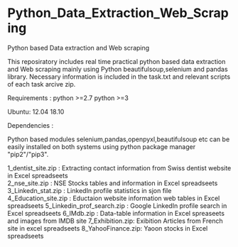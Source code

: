 # Python_Data_Extraction_Web_Scraping
Python based Data extraction and Web scraping

This reposiratory includes real time practical python based data extraction and Web scraping mainly using Python beautifulsoup,selenium and pandas library. Necessary information is included in the task.txt and relevant scripts of each task arcive zip. 

Requirements :
python >=2.7
python >=3

Ubuntu:
12.04
18.10

Dependencies :

Python based modules selenium,pandas,openpyxl,beautifulsoup etc can be easily installed on both systems using python package manager "pip2"/"pip3".

1_dentist_site.zip : Extracting contact information from Swiss dentist website in Excel spreadseets <br>
2_nse_site.zip : NSE Stocks tables and information in Excel spreadseets <br>
3_Linkedn_stat.zip : LinkedIn profile statistics in sjon file
4_Education_site.zip : Eductaion website information web tables in Excel spreadseets
5_Linkedin_prof_search.zip : Google LinkedIn profile search in Excel spreadseets
6_IMdb.zip : Data-table information in Excel spreaseets and images from IMDB site
7_Exhibition.zip: Exibition Articles from French site in excel spreadseets
8_YahooFinance.zip: Yaoon stocks in Excel spreadseets
